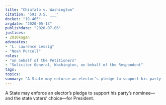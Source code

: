 ```yaml
---
title: "Chiafalo v. Washington"
citation: "591 U.S. ___"
docket: "19-465"
argdate: "2020-05-13"
publishdate: "2020-07-06"
justices:
- 2010kagan
advocates:
- "L. Lawrence Lessig"
- "Noah Purcell"
roles:
- "on behalf of the Petitioners"
- "Solicitor General, Washington, on behalf of the Respondent"
tags:
topics:
summary: "A State may enforce an elector’s pledge to support his party’s nominee—and the state voters’ choice—for President."
---
```

A State may enforce an elector’s pledge to support his party’s nominee—and the state voters’ choice—for President.